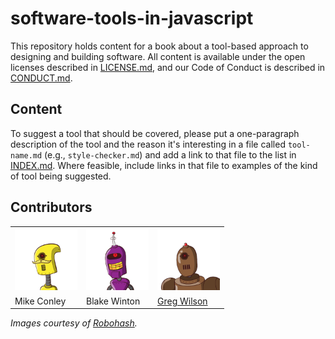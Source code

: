 # software-tools-in-javascript

This repository holds content for a book about a tool-based approach to designing and building software.
All content is available under the open licenses described in [LICENSE.md](./LICENSE.md),
and our Code of Conduct is described in [CONDUCT.md](./CONDUCT.md).

## Content

To suggest a tool that should be covered,
please put a one-paragraph description of the tool and the reason it's interesting
in a file called `tool-name.md`
(e.g., `style-checker.md`)
and add a link to that file to the list in [INDEX.md](./INDEX.md).
Where feasible,
include links in that file to examples of the kind of tool being suggested.

## Contributors

<table cellpadding="5">
  <tr>
    <td><img src="./img/mike.png" height="100" width="100" alt="Mike Conley"></td>
    <td><img src="./img/blake.png" height="100" width="100" alt="Blake Winton"></td>
    <td><img src="./img/greg.png" height="100" width="100" alt="Greg Wilson"></td>
  </tr>
  <tr>
    <td>Mike Conley</td>
    <td>Blake Winton</td>
    <td><a href="http://third-bit.com">Greg Wilson</a></td>
  </tr>
</table>

*Images courtesy of [Robohash](http://robohash.org).*

